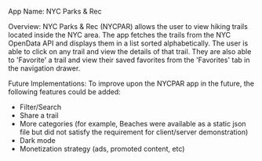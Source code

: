 App Name: NYC Parks & Rec

Overview: NYC Parks & Rec (NYCPAR) allows the user to view hiking trails located inside the NYC area.  The app fetches the trails from the NYC OpenData API and displays them in a list sorted alphabetically.  The user is able to click on any trail and view the details of that trail.  They are also able to 'Favorite' a trail and view their saved favorites from the 'Favorites' tab in the navigation drawer.

Future Implementations: To improve upon the NYCPAR app in the future, the following features could be added:
- Filter/Search
- Share a trail
- More categories (for example, Beaches were available as a static json file but did not satisfy the requirement for client/server demonstration)
- Dark mode
- Monetization strategy (ads, promoted content, etc)
